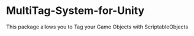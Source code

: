 # MultiTag-System-for-Unity
This package allows you to Tag your Game Objects with ScriptableObjects
